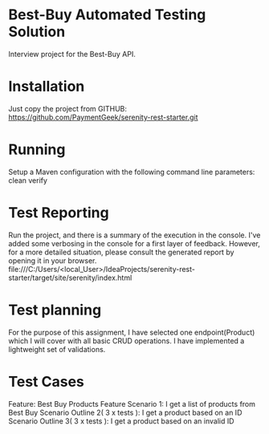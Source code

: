 # Best-Buy Automated Testing Solution
Interview project for the Best-Buy API.
# Installation
Just copy the project from GITHUB: https://github.com/PaymentGeek/serenity-rest-starter.git
# Running
Setup a Maven configuration with the following command line parameters: clean verify
# Test Reporting
Run the project, and there is a summary of the execution in the console. I've added some verbosing in the console
for a first layer of feedback. However, for a more detailed situation, please consult the generated report by opening it
in your browser.
file:///C:/Users/<local_User>/IdeaProjects/serenity-rest-starter/target/site/serenity/index.html
# Test planning
For the purpose of this assignment, I have selected one endpoint(Product) which I will cover with all basic CRUD operations.
I have implemented a lightweight set of validations.
# Test Cases
Feature: Best Buy Products Feature
Scenario 1: I get a list of products from Best Buy
Scenario Outline 2( 3 x tests ): I get a product based on an ID
Scenario Outline 3( 3 x tests ): I get a product based on an invalid ID

